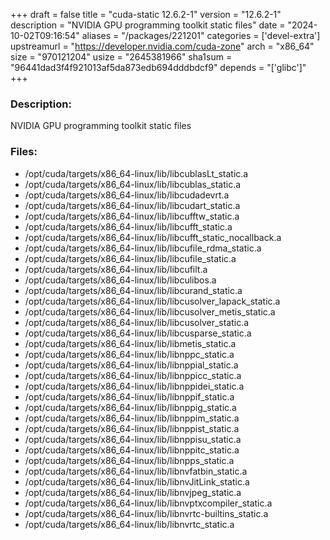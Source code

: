 +++
draft = false
title = "cuda-static 12.6.2-1"
version = "12.6.2-1"
description = "NVIDIA GPU programming toolkit static files"
date = "2024-10-02T09:16:54"
aliases = "/packages/221201"
categories = ['devel-extra']
upstreamurl = "https://developer.nvidia.com/cuda-zone"
arch = "x86_64"
size = "970121204"
usize = "2645381966"
sha1sum = "96441dad3f4f921013af5da873edb694dddbdcf9"
depends = "['glibc']"
+++
### Description: 
NVIDIA GPU programming toolkit static files

### Files: 
* /opt/cuda/targets/x86_64-linux/lib/libcublasLt_static.a
* /opt/cuda/targets/x86_64-linux/lib/libcublas_static.a
* /opt/cuda/targets/x86_64-linux/lib/libcudadevrt.a
* /opt/cuda/targets/x86_64-linux/lib/libcudart_static.a
* /opt/cuda/targets/x86_64-linux/lib/libcufftw_static.a
* /opt/cuda/targets/x86_64-linux/lib/libcufft_static.a
* /opt/cuda/targets/x86_64-linux/lib/libcufft_static_nocallback.a
* /opt/cuda/targets/x86_64-linux/lib/libcufile_rdma_static.a
* /opt/cuda/targets/x86_64-linux/lib/libcufile_static.a
* /opt/cuda/targets/x86_64-linux/lib/libcufilt.a
* /opt/cuda/targets/x86_64-linux/lib/libculibos.a
* /opt/cuda/targets/x86_64-linux/lib/libcurand_static.a
* /opt/cuda/targets/x86_64-linux/lib/libcusolver_lapack_static.a
* /opt/cuda/targets/x86_64-linux/lib/libcusolver_metis_static.a
* /opt/cuda/targets/x86_64-linux/lib/libcusolver_static.a
* /opt/cuda/targets/x86_64-linux/lib/libcusparse_static.a
* /opt/cuda/targets/x86_64-linux/lib/libmetis_static.a
* /opt/cuda/targets/x86_64-linux/lib/libnppc_static.a
* /opt/cuda/targets/x86_64-linux/lib/libnppial_static.a
* /opt/cuda/targets/x86_64-linux/lib/libnppicc_static.a
* /opt/cuda/targets/x86_64-linux/lib/libnppidei_static.a
* /opt/cuda/targets/x86_64-linux/lib/libnppif_static.a
* /opt/cuda/targets/x86_64-linux/lib/libnppig_static.a
* /opt/cuda/targets/x86_64-linux/lib/libnppim_static.a
* /opt/cuda/targets/x86_64-linux/lib/libnppist_static.a
* /opt/cuda/targets/x86_64-linux/lib/libnppisu_static.a
* /opt/cuda/targets/x86_64-linux/lib/libnppitc_static.a
* /opt/cuda/targets/x86_64-linux/lib/libnpps_static.a
* /opt/cuda/targets/x86_64-linux/lib/libnvfatbin_static.a
* /opt/cuda/targets/x86_64-linux/lib/libnvJitLink_static.a
* /opt/cuda/targets/x86_64-linux/lib/libnvjpeg_static.a
* /opt/cuda/targets/x86_64-linux/lib/libnvptxcompiler_static.a
* /opt/cuda/targets/x86_64-linux/lib/libnvrtc-builtins_static.a
* /opt/cuda/targets/x86_64-linux/lib/libnvrtc_static.a
